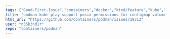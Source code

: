```yaml
---
tags: ["Good-First-Issue","containers","docker","kind/feature","kube","kubernetes","linux","oci"]
title: "podman kube play support posix permissions for configmap volumes"
html_url: "https://github.com/containers/podman/issues/19313"
user: "n35k3nd1r"
repo: "containers/podman"
---
```



